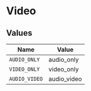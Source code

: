 # Video


## Values

| Name          | Value         |
| ------------- | ------------- |
| `AUDIO_ONLY`  | audio_only    |
| `VIDEO_ONLY`  | video_only    |
| `AUDIO_VIDEO` | audio_video   |